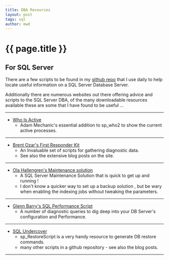 ```yaml
---
title: DBA Resources
layout: post
tags: sql
author: mwd
---
```


# {{ page.title }}
## For SQL Server

There are a few scripts to be found in my [github repo](https://github.com/markwdavies/SQLServerUtilities) that I use daily to help locate useful information on a SQL Server Database Server.

Additionally there are numerous websites out there offering advice and scripts to the SQL Server DBA, of the many downloadable resources available these are some that I have found to be useful ...

***
* [Who Is Active](https://github.com/amachanic/sp_whoisactive)
     * Adam Mechanic's essential addition to sp_who2 to show the current active processes.

***
* [Brent Ozar's First Responder Kit](https://www.brentozar.com/first-aid/) 
    * An Invaluable set of scripts for gathering diagnostic data. 
    * See also the extensive blog posts on the site.

***
* [Ola Hallengren's Maintenance solution](https://ola.hallengren.com) 
    * A SQL Server Maintenance Solution that is quick to get up and running ! 
    * I don't know a quicker way to set up a backup solution , but be wary when enabling the indexing jobs without tweaking the parameters.

***
* [Glenn Barry's SQL Performance Script](https://glennsqlperformance.com/resources/)
    * A number of diagnostic queries to dig deep into your DB Server's configuration and Performance.

***
* [SQL Undercover](https://sqlundercover.com/free-tools/) 
    * sp_RestoreScript is a very handy resource to generate DB restore commands.
    * many other scripts in a github repository - see also the blog posts.
    
***